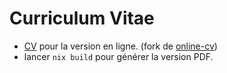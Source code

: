 # Curriculum Vitae
- [CV](https://bambi.github.io/resume/) pour la version en ligne.
  (fork de [online-cv](https://github.com/sharu725/online-cv))
- lancer `nix build` pour générer la version PDF.
